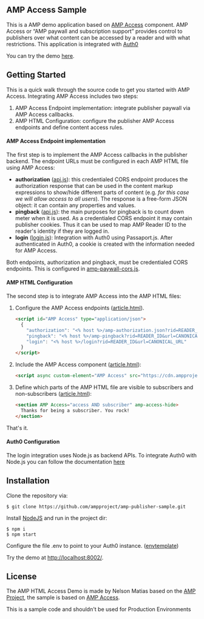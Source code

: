 <!---
Copyright 2015 The AMP HTML Authors. All Rights Reserved.

Licensed under the Apache License, Version 2.0 (the "License");
you may not use this file except in compliance with the License.
You may obtain a copy of the License at

      http://www.apache.org/licenses/LICENSE-2.0

Unless required by applicable law or agreed to in writing, software
distributed under the License is distributed on an "AS-IS" BASIS,
WITHOUT WARRANTIES OR CONDITIONS OF ANY KIND, either express or implied.
See the License for the specific language governing permissions and
limitations under the License.
-->

## AMP Access Sample

This is a AMP demo application based on [AMP Access](https://github.com/ampproject/amphtml/blob/master/extensions/amp-access/amp-access.md) component. AMP Access or “AMP paywall and subscription support” provides control to publishers over what content can be accessed by a reader and with what restrictions. This application is integrated with [Auth0](https://auth0.com)

You can try the demo [here](https://dailybugle.herokuapp.com).

## Getting Started

This is a quick walk through the source code to get you started with AMP Access. Integrating AMP Access includes two steps:

1. AMP Access Endpoint implementation: integrate publisher paywall via AMP Access callbacks.
2. AMP HTML Configuration: configure the publisher AMP Access endpoints and define content access rules.

#### AMP Access Endpoint implementation

The first step is to implement the AMP Access callbacks in the publisher backend. The endpoint  URLs must be configured in each AMP HTML file using AMP Access:

* **authorization** ([api.js](controllers/amp-access/api.js#L31)): this credentialed CORS endpoint produces the authorization response that can be used in the content markup expressions to show/hide different parts of content (e.g. *for this case we will allow access to all users*). The response is a free-form JSON object: it can contain any properties and values. 
* **pingback** ([api.js](controllers/amp-access/api.js#L89)): the main purposes for pingback is to count down meter when it is used. As a credentialed CORS endpoint it may contain publisher cookies. Thus it can be used to map AMP Reader ID to the reader's identity if they are logged in.
* **login**  ([login.js](controllers/amp-access/login.js#L89)): Integration with Auth0 using Passaport.js. After authenticated in Auth0, a cookie is created with the information needed for AMP Access.
 
Both endpoints, authorization and pingback, must be credentialed CORS endpoints. This is configured in [amp-paywall-cors.js](middlewares/amp-access-cors.js).

#### AMP HTML Configuration

The second step is to integrate AMP Access into the AMP HTML files:

1. Configure the AMP Access endpoints ([article.html](views/amp-access/article.html#21)).

    ```html
    <script id="AMP Access" type="application/json">
      {
        "authorization": "<% host %>/amp-authorization.json?rid=READER_ID&url=CANONICAL_URL&_=RANDOM&ref=DOCUMENT_REFERRER",
        "pingback": "<% host %>/amp-pingback?rid=READER_ID&url=CANONICAL_URL&ref=DOCUMENT_REFERRER",
        "login": "<% host %>/login?rid=READER_ID&url=CANONICAL_URL"
      }
    </script>
    ```

2. Include the AMP Access  component ([article.html](views/amp-access/article.html#L30)):

    ```html
    <script async custom-element="AMP Access" src="https://cdn.ampproject.org/v0/amp-access-0.1.js"></script>
    ```

3. Define which parts of the AMP HTML file are visible to subscribers and non-subscribers ([article.html](views/amp-access/article.html#L51)):

    ```html
    <section AMP Access="access AND subscriber" amp-access-hide>
      Thanks for being a subscriber. You rock!
    </section>
    ```
    
That's it.

#### Auth0 Configuration

The login integration uses Node.js as backend APIs. To integrate Auth0 with Node.js you can follow the documentation [here](https://auth0.com/docs/quickstart/webapp/nodejs/01-login)

## Installation

Clone the repository via:

```none
$ git clone https://github.com/ampproject/amp-publisher-sample.git
```

Install [NodeJS](https://nodejs.org/) and run in the project dir:

```none
$ npm i
$ npm start
```

Configure the file .env to point to your Auth0 instance. ([envtemplate](.envtemplate))

Try the demo at [http://localhost:8002/](http://localhost:8002/). 

## License

The AMP HTML Access Demo is made by Nelson Matias based on the [AMP Project](https://www.ampproject.org/), the sample is based on  [AMP Access](https://github.com/ampproject/amphtml/blob/master/extensions/amp-access/amp-access.md). 

This is a sample code and shouldn't be used for Production Environments